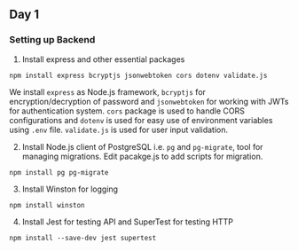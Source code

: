## Day 1
### Setting up Backend
1. Install express and other essential packages

```
npm install express bcryptjs jsonwebtoken cors dotenv validate.js
```

We install `express` as Node.js framework, `bcryptjs` for encryption/decryption of password and `jsonwebtoken` for working with JWTs for authentication system. `cors` package is used to handle CORS configurations and `dotenv` is used for easy use of environment variables using `.env` file. `validate.js` is used for user input validation.

2. Install Node.js client of PostgreSQL i.e. `pg` and `pg-migrate`, tool for managing migrations. Edit pacakge.js to add scripts for migration.
```
npm install pg pg-migrate
```

3. Install Winston for logging
```
npm install winston
```

4. Install Jest for testing API and SuperTest for testing HTTP
```
npm install --save-dev jest supertest
```
